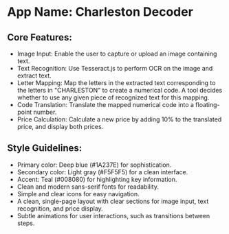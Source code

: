 # **App Name**: Charleston Decoder

## Core Features:

- Image Input: Enable the user to capture or upload an image containing text.
- Text Recognition: Use Tesseract.js to perform OCR on the image and extract text.
- Letter Mapping: Map the letters in the extracted text corresponding to the letters in "CHARLESTON" to create a numerical code. A tool decides whether to use any given piece of recognized text for this mapping.
- Code Translation: Translate the mapped numerical code into a floating-point number.
- Price Calculation: Calculate a new price by adding 10% to the translated price, and display both prices.

## Style Guidelines:

- Primary color: Deep blue (#1A237E) for sophistication.
- Secondary color: Light gray (#F5F5F5) for a clean interface.
- Accent: Teal (#008080) for highlighting key information.
- Clean and modern sans-serif fonts for readability.
- Simple and clear icons for easy navigation.
- A clean, single-page layout with clear sections for image input, text recognition, and price display.
- Subtle animations for user interactions, such as transitions between steps.